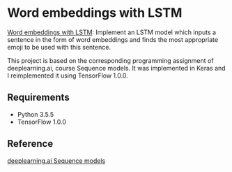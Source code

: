 # Word embeddings with LSTM


[Word embeddings with LSTM](https://github.com/vgkortsas/NLP_projects/blob/master/Word_embeddings_LSTM/Word_embeddings_LSTM.ipynb): Implement an LSTM model which inputs a sentence in the form of word embeddings and finds the most appropriate emoji to be used with this sentence.

This project is based on the corresponding programming assignment of deeplearning.ai, course Sequence models. It was implemented in Keras and I reimplemented it using TensorFlow 1.0.0.

## Requirements
- Python 3.5.5
- TensorFlow 1.0.0

## Reference
[deeplearning.ai Sequence models](https://www.coursera.org/learn/nlp-sequence-models)